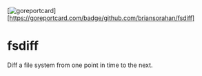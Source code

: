 [![goreportcard](https://goreportcard.com/badge/github.com/briansorahan/fsdiff)][https://goreportcard.com/badge/github.com/briansorahan/fsdiff]

# fsdiff

Diff a file system from one point in time to the next.
